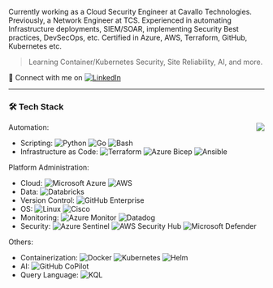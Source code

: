 Currently working as a Cloud Security Engineer at Cavallo Technologies. Previously, a Network Engineer at TCS. Experienced in automating Infrastructure deployments, SIEM/SOAR, implementing Security Best practices, DevSecOps, etc. Certified in Azure, AWS, Terraform, GitHub, Kubernetes etc.
> Learning Container/Kubernetes Security, Site Reliability, AI, and more.

:speech_balloon: Connect with me on [![LinkedIn](https://img.shields.io/badge/LinkedIn-0A66C2?style=flat&logo=linkedin&logoColor=white)](https://www.linkedin.com/in/prasanna7401/)

---

### 🛠 Tech Stack

<img align=right src="https://github-readme-stats.vercel.app/api/top-langs/?username=prasanna7401&layout=compact&hide=javascript,less,html,css&theme=radical">

Automation:
- Scripting: 
  ![Python](https://img.shields.io/badge/-Python-05122A?style=flat&logo=python)
  ![Go](https://img.shields.io/badge/Go-%2300ADD8.svg?style=flat&logo=go&logoColor=white) 
  ![Bash](https://img.shields.io/badge/Bash-%23121011.svg?style=flat&logo=gnu-bash&logoColor=white)
- Infrastructure as Code:
  ![Terraform](https://img.shields.io/badge/Terraform-%235835CC.svg?style=flat&logo=terraform&logoColor=white)
  ![Azure Bicep](https://img.shields.io/badge/Azure%20Bicep-%230072C6.svg?style=flat&logo=microsoftazure&logoColor=white)
  ![Ansible](https://img.shields.io/badge/Ansible-%231A1918.svg?style=flat&logo=ansible&logoColor=white)
<!--![Kustomize]()-->

Platform Administration: 
- Cloud:
  ![Microsoft Azure](https://img.shields.io/badge/Azure-%230072C6.svg?style=flat&logo=microsoftazure&logoColor=white)
  ![AWS](https://img.shields.io/badge/AWS-%23FF9900.svg?style=flat&logo=amazon-aws&logoColor=black)
- Data:
  ![Databricks](https://img.shields.io/badge/Databricks-FF3621?style=flat&logo=Databricks&logoColor=white)
- Version Control:
  ![GitHub Enterprise](https://img.shields.io/badge/-GitHub%20Enterprise-05122A?style=flat&logo=github)
- OS:
  ![Linux](https://img.shields.io/badge/Linux-FCC624?style=flat&logo=linux&logoColor=black)
  ![Cisco](https://img.shields.io/badge/Cisco-%23049fd9.svg?style=flat&logo=cisco&logoColor=black)
- Monitoring:
  ![Azure Monitor](https://img.shields.io/badge/Azure%20Monitor-0089D6?style=flat&logo=microsoft-azure&logoColor=white)
  ![Datadog](https://img.shields.io/badge/Datadog-632CA6?style=flat&logo=datadog&logoColor=white)
- Security:
  ![Azure Sentinel](https://img.shields.io/badge/Azure%20Sentinel-0089D6?style=flat&logo=microsoft-azure&logoColor=white)
  ![AWS Security Hub](https://img.shields.io/badge/AWS%20Security%20Hub-%23FF9900.svg?style=flat&logo=amazon-aws&logoColor=white)
  ![Microsoft Defender](https://img.shields.io/badge/Microsoft%20Defender-0089D6?style=flat&logo=microsoft-azure&logoColor=white)
  

Others: 
- Containerization:
  ![Docker](https://img.shields.io/badge/-Docker-black?style=flat&logo=docker)
  ![Kubernetes](https://img.shields.io/badge/Kubernetes-%23326ce5.svg?style=flat&logo=kubernetes&logoColor=white)
  ![Helm](https://img.shields.io/badge/Helm-0F1689?style=flat&logo=Helm&labelColor=0F1689)
- AI:
  ![GitHub CoPilot](https://img.shields.io/badge/Github%20Copilot-000000?style=flat&logo=githubcopilot&logoColor=white)
- Query Language:
  ![KQL](https://img.shields.io/badge/KQL-%2300f.svg?style=flat&logo=KQL&logoColor=white)



<!-- FUTURE USE

![Jenkins](https://img.shields.io/badge/Jenkins-%232C5263.svg?style=flat&logo=jenkins&logoColor=black)
![Prometheus](https://img.shields.io/badge/Prometheus-E6522C?style=flat&logo=Prometheus&logoColor=white)
![Splunk](https://img.shields.io/badge/splunk-%23000000.svg?style=flat&logo=splunk&logoColor=white)
![Grafana](https://img.shields.io/badge/grafana-%23F46800.svg?style=flat&logo=grafana&logoColor=white)
![SonarQube](https://img.shields.io/badge/SonarQube-black?style=flat&logo=sonarqube&logoColor=4E9BCD)
![Vagrant](https://img.shields.io/badge/vagrant-%231563FF.svg?style=flat&logo=vagrant&logoColor=white)
![GitLab](https://img.shields.io/badge/gitlab-%23181717.svg?style=flat&logo=gitlab&logoColor=white)

### ⚙️ &nbsp;GitHub Analytics

<p align="center">
<a>

<img height="180em" src="https://github-readme-stats-eight-theta.vercel.app/api?username=prasanna7401&show_icons=true&theme=radical&include_all_commits=true&count_private=true">

</a>
</p>  -->

